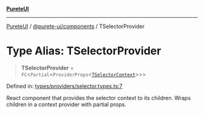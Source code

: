 [**PureteUI**](../../../README.md)

***

[PureteUI](../../../packages.md) / [@purete-ui/components](../README.md) / TSelectorProvider

# Type Alias: TSelectorProvider

> **TSelectorProvider** = `FC`\<`Partial`\<`ProviderProps`\<[`TSelectorContext`](TSelectorContext.md)\>\>\>

Defined in: [types/providers/selector.types.ts:7](https://github.com/zerok-cell/PureteUI/blob/main/libs/components/src/types/providers/selector.types.ts#L7)

React component that provides the selector context to its children.
Wraps children in a context provider with partial props.
